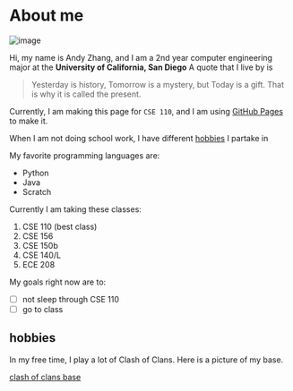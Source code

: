 # About me

![image](https://github.com/AndyZng/GitHub-Pages/assets/115373033/f7447db3-d58d-4eb4-a80a-02d4d0f74291)


Hi, my name is Andy Zhang, and I am a 2nd year computer engineering major at the **University of California, San Diego** 
A quote that I live by is 
> Yesterday is history, Tomorrow is a mystery, but Today is a gift. That is why it is called the present.

Currently, I am making this page for `CSE 110`, and I am using [GitHub Pages](https://pages.github.com/) to make it.

When I am not doing school work, I have different [hobbies](#hobbies) I partake in 

My favorite programming languages are:

- Python
- Java
- Scratch

Currently I am taking these classes:

1. CSE 110 (best class)
2. CSE 156
3. CSE 150b
4. CSE 140/L
5. ECE 208

My goals right now are to:

- [ ] not sleep through CSE 110
- [ ] go to class

## hobbies
In my free time, I play a lot of Clash of Clans. Here is a picture of my base.  

[clash of clans base](https://github.com/AndyZng/GitHub-Pages/assets/115373033/3faf2f61-f2fb-453f-8f2d-46611721e3a0)


